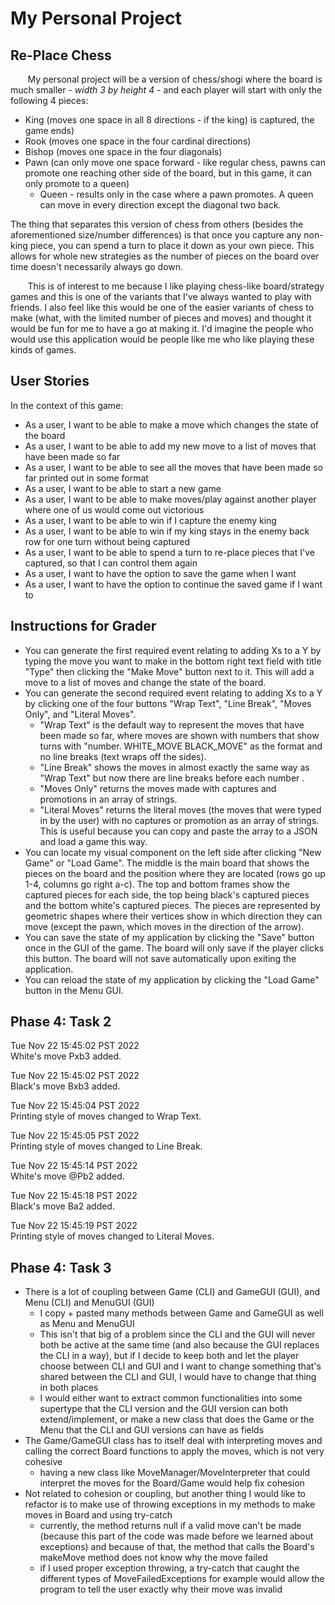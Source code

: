  # My Personal Project

## Re-Place Chess

&nbsp;&nbsp;&nbsp;&nbsp;&nbsp;&nbsp; My personal 
project will be a version of chess/shogi 
where the board is much smaller - *width 3 by height 4* - 
and each player will start with only the following 4 pieces:
- King (moves one space in all 8 directions - if the king)
is captured, the game ends)
- Rook (moves one space in the four cardinal directions)
- Bishop (moves one space in the four diagonals)
- Pawn (can only move one space forward - like regular 
chess, pawns can promote one reaching other side of
the board, but in this game, it can only promote to a 
queen)
  - Queen - results only in the case where a pawn promotes.
  A queen can move in every direction except the diagonal
  two back.

The thing that separates 
this version of chess from others (besides the 
aforementioned size/number differences) is that once you
capture any non-king piece, you can spend a turn to place
it down as your own piece. This allows for whole new 
strategies as the number of pieces on the board over time
doesn't necessarily always go down.

&nbsp;&nbsp;&nbsp;&nbsp;&nbsp;&nbsp; This is of interest 
to me because I like playing chess-like board/strategy
games and this is one of the variants that I've always 
wanted to play with friends. I also feel like this would
be one of the easier variants of chess to make (what, 
with the limited number of pieces and moves) and thought
it would be fun for me to have a go at making it. I'd
imagine the people who would use this application
would be people like me who like playing these kinds of 
games.

## User Stories

In the context of this game:
- As a user, I want to be able to make a move which 
changes the state of the board 
- As a user, I want to be able to add my new move 
to a list of moves that have been made so far
- As a user, I want to be able to see all the moves that 
have been made so far printed out in some format
- As a user, I want to be able to start a new game 
- As a user, I want to be able to make moves/play against
another player where one of us would come out victorious 
- As a user, I want to be able to win if I capture the 
enemy king
- As a user, I want to be able to win if my king stays
in the enemy back row for one turn without being captured
- As a user, I want to be able to spend a turn to re-place 
pieces that I've captured, so that I can control them again
- As a user, I want to have the option to save the game 
when I want
- As a user, I want to have the option to continue the saved
game if I want to

## Instructions for Grader

- You can generate the first required event relating to adding
Xs to a Y by typing the move you want to make in the bottom
right text field with title "Type" then clicking the 
"Make Move" button next to it. This will add a move to a 
list of moves and change the state of the board.
- You can generate the second required event relating to adding
Xs to a Y by clicking one of the four buttons "Wrap Text",
"Line Break", "Moves Only", and "Literal Moves".
    - "Wrap Text" is the default way to represent the moves
  that have been made so far, where moves are shown with
  numbers that show turns with "number. WHITE_MOVE 
  BLACK_MOVE" as the format and no line breaks (text wraps
  off the sides).
    - "Line Break" shows the moves in almost exactly the same 
  way as "Wrap Text" but now there are line breaks before each
  number .
    - "Moves Only" returns the moves made with captures and
  promotions in an array of strings.
    - "Literal Moves" returns the literal moves (the moves that
  were typed in by the user) with no captures or promotion as
  an array of strings. This is useful because you can 
  copy and paste the array to a JSON and load a game this way.
- You can locate my visual component on the left side after
clicking "New Game" or "Load Game". The middle is the main 
board that shows the pieces on the board and the 
position where they are located (rows go up 1-4, 
columns go right a-c). The top and bottom frames show 
the captured pieces for each side, the top being black's 
captured pieces and the bottom white's captured pieces. 
The pieces are represented by geometric shapes where their 
vertices show in which direction they can move (except the 
pawn, which moves in the direction of the arrow).
- You can save the state of my application by clicking the 
"Save" button once in the GUI of the game. 
The board will only save if the player clicks this button. 
The board will not save automatically upon exiting the 
application.
- You can reload the state of my application by clicking
the "Load Game" button in the Menu GUI.

## Phase 4: Task 2
Tue Nov 22 15:45:02 PST 2022\
White's move Pxb3 added.

Tue Nov 22 15:45:02 PST 2022\
Black's move Bxb3 added.

Tue Nov 22 15:45:04 PST 2022\
Printing style of moves changed to Wrap Text.

Tue Nov 22 15:45:05 PST 2022\
Printing style of moves changed to Line Break.

Tue Nov 22 15:45:14 PST 2022\
White's move @Pb2 added.

Tue Nov 22 15:45:18 PST 2022\
Black's move Ba2 added.

Tue Nov 22 15:45:19 PST 2022\
Printing style of moves changed to Literal Moves.

## Phase 4: Task 3

- There is a lot of coupling between Game (CLI) and GameGUI
  (GUI), and Menu (CLI) and MenuGUI (GUI)
    - I copy + pasted many methods between Game and GameGUI
  as well as Menu and MenuGUI
    - This isn't that big of a problem since the CLI and the
  GUI will never both be active at the same time (and also
  because the GUI replaces the CLI in a way), but if I
  decide to keep both and let the player choose between
  CLI and GUI and I want to change something that's shared
  between the CLI and GUI, I would have to change that thing
  in both places
    - I would either want to extract common 
  functionalities into some supertype that the CLI version
  and the GUI version can both extend/implement, or
  make a new class that does the Game or the Menu that
  the CLI and GUI versions can have as fields
- The Game/GameGUI class has to itself deal with interpreting
moves and calling the correct Board functions to apply the 
moves, which is not very cohesive
  - having a new class like MoveManager/MoveInterpreter
  that could interpret the moves for the Board/Game would
  help fix cohesion
- Not related to cohesion or coupling, but another thing
I would like to refactor is to make use of 
throwing exceptions in my methods to make moves in Board
and using try-catch
  - currently, the method returns null if a valid move 
  can't be made (because this part of the code was made
  before we learned about exceptions) and because of that,
  the method that calls the Board's makeMove method does not
  know why the move failed
  - if I used proper exception throwing, a try-catch that
  caught the different types of MoveFailedExceptions for 
  example would allow the program to tell the user exactly why
  their move was invalid